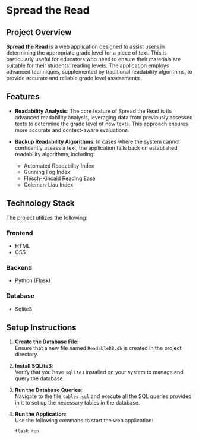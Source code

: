 # Spread the Read

## Project Overview

**Spread the Read** is a web application designed to assist users in determining the appropriate grade level for a piece of text. This is particularly useful for educators who need to ensure their materials are suitable for their students' reading levels. The application employs advanced techniques, supplemented by traditional readability algorithms, to provide accurate and reliable grade level assessments.

## Features

- **Readability Analysis**: The core feature of Spread the Read is its advanced readability analysis, leveraging data from previously assessed texts to determine the grade level of new texts. This approach ensures more accurate and context-aware evaluations.

- **Backup Readability Algorithms**: In cases where the system cannot confidently assess a text, the application falls back on established readability algorithms, including:
  - Automated Readability Index
  - Gunning Fog Index
  - Flesch-Kincaid Reading Ease
  - Coleman-Liau Index

## Technology Stack

The project utilizes the following:

### Frontend

- HTML
- CSS

### Backend

- Python (Flask)

### Database

- Sqlite3

## Setup Instructions

1. **Create the Database File**:  
   Ensure that a new file named `ReadableDB.db` is created in the project directory.

2. **Install SQLite3**:  
   Verify that you have `sqlite3` installed on your system to manage and query the database.

3. **Run the Database Queries**:  
   Navigate to the file `tables.sql` and execute all the SQL queries provided in it to set up the necessary tables in the database.

4. **Run the Application**:  
   Use the following command to start the web application:
   ```bash
   flask run
   ```
